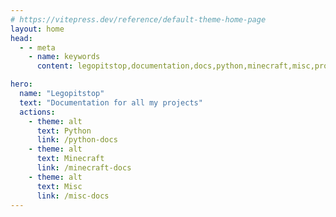 ```yaml
---
# https://vitepress.dev/reference/default-theme-home-page
layout: home
head:
  - - meta
    - name: keywords
      content: legopitstop,documentation,docs,python,minecraft,misc,projects

hero:
  name: "Legopitstop"
  text: "Documentation for all my projects"
  actions:
    - theme: alt
      text: Python
      link: /python-docs
    - theme: alt
      text: Minecraft
      link: /minecraft-docs
    - theme: alt
      text: Misc
      link: /misc-docs
---
```

